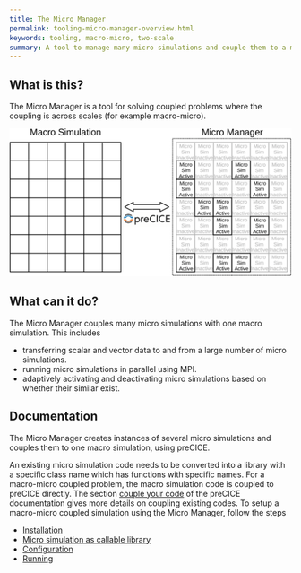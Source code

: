 ```yaml
---
title: The Micro Manager
permalink: tooling-micro-manager-overview.html
keywords: tooling, macro-micro, two-scale
summary: A tool to manage many micro simulations and couple them to a macro simulation via preCICE.
---
```


## What is this?

The Micro Manager is a tool for solving coupled problems where the coupling is across scales (for example macro-micro).

![Micro Manager strategy schematic](images/ManagerSolution.png)

## What can it do?

The Micro Manager couples many micro simulations with one macro simulation. This includes

- transferring scalar and vector data to and from a large number of micro simulations.
- running micro simulations in parallel using MPI.
- adaptively activating and deactivating micro simulations based on whether their similar exist.

## Documentation

The Micro Manager creates instances of several micro simulations and couples them to one macro simulation, using preCICE.

An existing micro simulation code needs to be converted into a library with a specific class name which has functions with specific names. For a macro-micro coupled problem, the macro simulation code is coupled to preCICE directly. The section [couple your code](couple-your-code-overview.html) of the preCICE documentation gives more details on coupling existing codes. To setup a macro-micro coupled simulation using the Micro Manager, follow the steps

- [Installation](tooling-micro-manager-installation.html)
- [Micro simulation as callable library](tooling-micro-manager-micro-simulation-callable-library.html)
- [Configuration](tooling-micro-manager-configuration.html)
- [Running](tooling-micro-manager-running.html)
